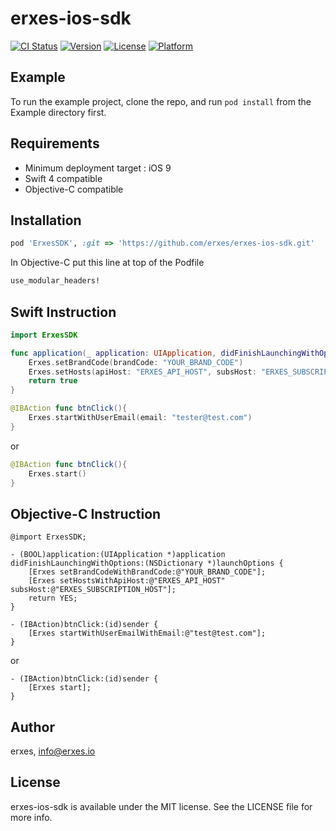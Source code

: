 # erxes-ios-sdk

[![CI Status](https://img.shields.io/travis/devpurevee/ErxesSDK.svg?style=flat)](https://travis-ci.org/devpurevee/ErxesSDK)
[![Version](https://img.shields.io/cocoapods/v/ErxesSDK.svg?style=flat)](https://cocoapods.org/pods/ErxesSDK)
[![License](https://img.shields.io/cocoapods/l/ErxesSDK.svg?style=flat)](https://cocoapods.org/pods/ErxesSDK)
[![Platform](https://img.shields.io/cocoapods/p/ErxesSDK.svg?style=flat)](https://cocoapods.org/pods/ErxesSDK)

## Example

To run the example project, clone the repo, and run `pod install` from the Example directory first.

## Requirements

- Minimum deployment target : iOS 9
- Swift 4 compatible
- Objective-C compatible


## Installation

```ruby
pod 'ErxesSDK', :git => 'https://github.com/erxes/erxes-ios-sdk.git'
```

In Objective-C put this line at top of the Podfile

```ruby
use_modular_headers!
```

## Swift Instruction

```swift
import ErxesSDK
```

```swift
func application(_ application: UIApplication, didFinishLaunchingWithOptions launchOptions: [UIApplicationLaunchOptionsKey: Any]?) -> Bool {
    Erxes.setBrandCode(brandCode: "YOUR_BRAND_CODE")
    Erxes.setHosts(apiHost: "ERXES_API_HOST", subsHost: "ERXES_SUBSCRIPTION_HOST")
    return true
}
```

```swift
@IBAction func btnClick(){
    Erxes.startWithUserEmail(email: "tester@test.com")
}
```
or
```swift
@IBAction func btnClick(){
    Erxes.start()
}
```

## Objective-C Instruction

```objc
@import ErxesSDK;
```

```objc
- (BOOL)application:(UIApplication *)application didFinishLaunchingWithOptions:(NSDictionary *)launchOptions {
    [Erxes setBrandCodeWithBrandCode:@"YOUR_BRAND_CODE"];
    [Erxes setHostsWithApiHost:@"ERXES_API_HOST" subsHost:@"ERXES_SUBSCRIPTION_HOST"];
    return YES;
}
```

```objc
- (IBAction)btnClick:(id)sender {
    [Erxes startWithUserEmailWithEmail:@"test@test.com"];
}
```
or
```objc
- (IBAction)btnClick:(id)sender {
    [Erxes start];
}
```

## Author

erxes, info@erxes.io

## License

erxes-ios-sdk is available under the MIT license. See the LICENSE file for more info.
